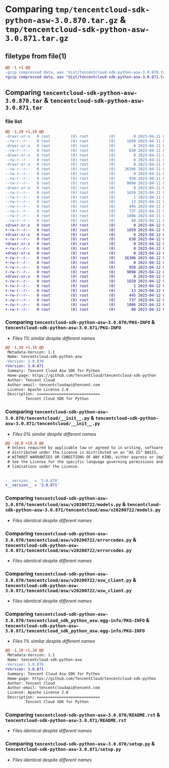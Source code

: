 # Comparing `tmp/tencentcloud-sdk-python-asw-3.0.870.tar.gz` & `tmp/tencentcloud-sdk-python-asw-3.0.871.tar.gz`

## filetype from file(1)

```diff
@@ -1 +1 @@
-gzip compressed data, was "dist/tencentcloud-sdk-python-asw-3.0.870.tar", last modified: Tue Apr 11 03:20:03 2023, max compression
+gzip compressed data, was "dist/tencentcloud-sdk-python-asw-3.0.871.tar", last modified: Wed Apr 12 00:15:50 2023, max compression
```

## Comparing `tencentcloud-sdk-python-asw-3.0.870.tar` & `tencentcloud-sdk-python-asw-3.0.871.tar`

### file list

```diff
@@ -1,19 +1,19 @@
-drwxr-xr-x   0 root         (0) root         (0)        0 2023-04-11 03:20:03.000000 tencentcloud-sdk-python-asw-3.0.870/
--rw-r--r--   0 root         (0) root         (0)     1659 2023-04-11 03:20:03.000000 tencentcloud-sdk-python-asw-3.0.870/PKG-INFO
-drwxr-xr-x   0 root         (0) root         (0)        0 2023-04-11 03:20:03.000000 tencentcloud-sdk-python-asw-3.0.870/tencentcloud/
--rw-r--r--   0 root         (0) root         (0)      630 2023-04-11 03:20:03.000000 tencentcloud-sdk-python-asw-3.0.870/tencentcloud/__init__.py
-drwxr-xr-x   0 root         (0) root         (0)        0 2023-04-11 03:20:03.000000 tencentcloud-sdk-python-asw-3.0.870/tencentcloud/asw/
--rw-r--r--   0 root         (0) root         (0)        0 2023-04-11 03:20:03.000000 tencentcloud-sdk-python-asw-3.0.870/tencentcloud/asw/__init__.py
-drwxr-xr-x   0 root         (0) root         (0)        0 2023-04-11 03:20:03.000000 tencentcloud-sdk-python-asw-3.0.870/tencentcloud/asw/v20200722/
--rw-r--r--   0 root         (0) root         (0)    26306 2023-04-11 03:20:03.000000 tencentcloud-sdk-python-asw-3.0.870/tencentcloud/asw/v20200722/models.py
--rw-r--r--   0 root         (0) root         (0)        0 2023-04-11 03:20:03.000000 tencentcloud-sdk-python-asw-3.0.870/tencentcloud/asw/v20200722/__init__.py
--rw-r--r--   0 root         (0) root         (0)      950 2023-04-11 03:20:03.000000 tencentcloud-sdk-python-asw-3.0.870/tencentcloud/asw/v20200722/errorcodes.py
--rw-r--r--   0 root         (0) root         (0)     9098 2023-04-11 03:20:03.000000 tencentcloud-sdk-python-asw-3.0.870/tencentcloud/asw/v20200722/asw_client.py
-drwxr-xr-x   0 root         (0) root         (0)        0 2023-04-11 03:20:03.000000 tencentcloud-sdk-python-asw-3.0.870/tencentcloud_sdk_python_asw.egg-info/
--rw-r--r--   0 root         (0) root         (0)     1659 2023-04-11 03:20:03.000000 tencentcloud-sdk-python-asw-3.0.870/tencentcloud_sdk_python_asw.egg-info/PKG-INFO
--rw-r--r--   0 root         (0) root         (0)        1 2023-04-11 03:20:03.000000 tencentcloud-sdk-python-asw-3.0.870/tencentcloud_sdk_python_asw.egg-info/dependency_links.txt
--rw-r--r--   0 root         (0) root         (0)       13 2023-04-11 03:20:03.000000 tencentcloud-sdk-python-asw-3.0.870/tencentcloud_sdk_python_asw.egg-info/top_level.txt
--rw-r--r--   0 root         (0) root         (0)      445 2023-04-11 03:20:03.000000 tencentcloud-sdk-python-asw-3.0.870/tencentcloud_sdk_python_asw.egg-info/SOURCES.txt
--rw-r--r--   0 root         (0) root         (0)      737 2023-04-11 03:20:03.000000 tencentcloud-sdk-python-asw-3.0.870/README.rst
--rw-r--r--   0 root         (0) root         (0)     1006 2023-04-11 03:20:03.000000 tencentcloud-sdk-python-asw-3.0.870/setup.py
--rw-r--r--   0 root         (0) root         (0)       88 2023-04-11 03:20:03.000000 tencentcloud-sdk-python-asw-3.0.870/setup.cfg
+drwxr-xr-x   0 root         (0) root         (0)        0 2023-04-12 00:15:50.000000 tencentcloud-sdk-python-asw-3.0.871/
+-rw-r--r--   0 root         (0) root         (0)     1659 2023-04-12 00:15:50.000000 tencentcloud-sdk-python-asw-3.0.871/PKG-INFO
+drwxr-xr-x   0 root         (0) root         (0)        0 2023-04-12 00:15:50.000000 tencentcloud-sdk-python-asw-3.0.871/tencentcloud/
+-rw-r--r--   0 root         (0) root         (0)      630 2023-04-12 00:15:50.000000 tencentcloud-sdk-python-asw-3.0.871/tencentcloud/__init__.py
+drwxr-xr-x   0 root         (0) root         (0)        0 2023-04-12 00:15:50.000000 tencentcloud-sdk-python-asw-3.0.871/tencentcloud/asw/
+-rw-r--r--   0 root         (0) root         (0)        0 2023-04-12 00:15:50.000000 tencentcloud-sdk-python-asw-3.0.871/tencentcloud/asw/__init__.py
+drwxr-xr-x   0 root         (0) root         (0)        0 2023-04-12 00:15:50.000000 tencentcloud-sdk-python-asw-3.0.871/tencentcloud/asw/v20200722/
+-rw-r--r--   0 root         (0) root         (0)    26306 2023-04-12 00:15:50.000000 tencentcloud-sdk-python-asw-3.0.871/tencentcloud/asw/v20200722/models.py
+-rw-r--r--   0 root         (0) root         (0)        0 2023-04-12 00:15:50.000000 tencentcloud-sdk-python-asw-3.0.871/tencentcloud/asw/v20200722/__init__.py
+-rw-r--r--   0 root         (0) root         (0)      950 2023-04-12 00:15:50.000000 tencentcloud-sdk-python-asw-3.0.871/tencentcloud/asw/v20200722/errorcodes.py
+-rw-r--r--   0 root         (0) root         (0)     9098 2023-04-12 00:15:50.000000 tencentcloud-sdk-python-asw-3.0.871/tencentcloud/asw/v20200722/asw_client.py
+drwxr-xr-x   0 root         (0) root         (0)        0 2023-04-12 00:15:50.000000 tencentcloud-sdk-python-asw-3.0.871/tencentcloud_sdk_python_asw.egg-info/
+-rw-r--r--   0 root         (0) root         (0)     1659 2023-04-12 00:15:50.000000 tencentcloud-sdk-python-asw-3.0.871/tencentcloud_sdk_python_asw.egg-info/PKG-INFO
+-rw-r--r--   0 root         (0) root         (0)        1 2023-04-12 00:15:50.000000 tencentcloud-sdk-python-asw-3.0.871/tencentcloud_sdk_python_asw.egg-info/dependency_links.txt
+-rw-r--r--   0 root         (0) root         (0)       13 2023-04-12 00:15:50.000000 tencentcloud-sdk-python-asw-3.0.871/tencentcloud_sdk_python_asw.egg-info/top_level.txt
+-rw-r--r--   0 root         (0) root         (0)      445 2023-04-12 00:15:50.000000 tencentcloud-sdk-python-asw-3.0.871/tencentcloud_sdk_python_asw.egg-info/SOURCES.txt
+-rw-r--r--   0 root         (0) root         (0)      737 2023-04-12 00:15:50.000000 tencentcloud-sdk-python-asw-3.0.871/README.rst
+-rw-r--r--   0 root         (0) root         (0)     1006 2023-04-12 00:15:50.000000 tencentcloud-sdk-python-asw-3.0.871/setup.py
+-rw-r--r--   0 root         (0) root         (0)       88 2023-04-12 00:15:50.000000 tencentcloud-sdk-python-asw-3.0.871/setup.cfg
```

### Comparing `tencentcloud-sdk-python-asw-3.0.870/PKG-INFO` & `tencentcloud-sdk-python-asw-3.0.871/PKG-INFO`

 * *Files 1% similar despite different names*

```diff
@@ -1,10 +1,10 @@
 Metadata-Version: 1.1
 Name: tencentcloud-sdk-python-asw
-Version: 3.0.870
+Version: 3.0.871
 Summary: Tencent Cloud Asw SDK for Python
 Home-page: https://github.com/TencentCloud/tencentcloud-sdk-python
 Author: Tencent Cloud
 Author-email: tencentcloudapi@tencent.com
 License: Apache License 2.0
 Description: ============================
         Tencent Cloud SDK for Python
```

### Comparing `tencentcloud-sdk-python-asw-3.0.870/tencentcloud/__init__.py` & `tencentcloud-sdk-python-asw-3.0.871/tencentcloud/__init__.py`

 * *Files 0% similar despite different names*

```diff
@@ -10,8 +10,8 @@
 # Unless required by applicable law or agreed to in writing, software
 # distributed under the License is distributed on an "AS IS" BASIS,
 # WITHOUT WARRANTIES OR CONDITIONS OF ANY KIND, either express or implied.
 # See the License for the specific language governing permissions and
 # limitations under the License.
 
 
-__version__ = '3.0.870'
+__version__ = '3.0.871'
```

### Comparing `tencentcloud-sdk-python-asw-3.0.870/tencentcloud/asw/v20200722/models.py` & `tencentcloud-sdk-python-asw-3.0.871/tencentcloud/asw/v20200722/models.py`

 * *Files identical despite different names*

### Comparing `tencentcloud-sdk-python-asw-3.0.870/tencentcloud/asw/v20200722/errorcodes.py` & `tencentcloud-sdk-python-asw-3.0.871/tencentcloud/asw/v20200722/errorcodes.py`

 * *Files identical despite different names*

### Comparing `tencentcloud-sdk-python-asw-3.0.870/tencentcloud/asw/v20200722/asw_client.py` & `tencentcloud-sdk-python-asw-3.0.871/tencentcloud/asw/v20200722/asw_client.py`

 * *Files identical despite different names*

### Comparing `tencentcloud-sdk-python-asw-3.0.870/tencentcloud_sdk_python_asw.egg-info/PKG-INFO` & `tencentcloud-sdk-python-asw-3.0.871/tencentcloud_sdk_python_asw.egg-info/PKG-INFO`

 * *Files 1% similar despite different names*

```diff
@@ -1,10 +1,10 @@
 Metadata-Version: 1.1
 Name: tencentcloud-sdk-python-asw
-Version: 3.0.870
+Version: 3.0.871
 Summary: Tencent Cloud Asw SDK for Python
 Home-page: https://github.com/TencentCloud/tencentcloud-sdk-python
 Author: Tencent Cloud
 Author-email: tencentcloudapi@tencent.com
 License: Apache License 2.0
 Description: ============================
         Tencent Cloud SDK for Python
```

### Comparing `tencentcloud-sdk-python-asw-3.0.870/README.rst` & `tencentcloud-sdk-python-asw-3.0.871/README.rst`

 * *Files identical despite different names*

### Comparing `tencentcloud-sdk-python-asw-3.0.870/setup.py` & `tencentcloud-sdk-python-asw-3.0.871/setup.py`

 * *Files identical despite different names*

